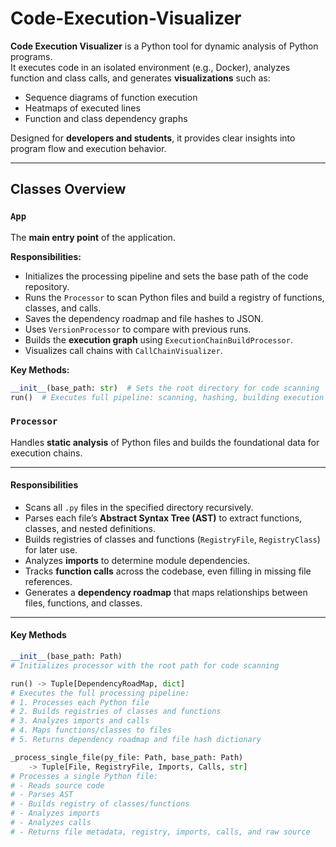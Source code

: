 # Code-Execution-Visualizer

**Code Execution Visualizer** is a Python tool for dynamic analysis of Python programs.  
It executes code in an isolated environment (e.g., Docker), analyzes function and class calls, and generates **visualizations** such as:

- Sequence diagrams of function execution  
- Heatmaps of executed lines  
- Function and class dependency graphs  

Designed for **developers and students**, it provides clear insights into program flow and execution behavior.

---

## Classes Overview

### `App`

The **main entry point** of the application.  

**Responsibilities:**

- Initializes the processing pipeline and sets the base path of the code repository.  
- Runs the `Processor` to scan Python files and build a registry of functions, classes, and calls.  
- Saves the dependency roadmap and file hashes to JSON.  
- Uses `VersionProcessor` to compare with previous runs.  
- Builds the **execution graph** using `ExecutionChainBuildProcessor`.  
- Visualizes call chains with `CallChainVisualizer`.  

**Key Methods:**

```python
__init__(base_path: str)  # Sets the root directory for code scanning
run()  # Executes full pipeline: scanning, hashing, building execution chains, visualizing graphs
```

### `Processor`

Handles **static analysis** of Python files and builds the foundational data for execution chains.

---

#### Responsibilities

- Scans all `.py` files in the specified directory recursively.  
- Parses each file’s **Abstract Syntax Tree (AST)** to extract functions, classes, and nested definitions.  
- Builds registries of classes and functions (`RegistryFile`, `RegistryClass`) for later use.  
- Analyzes **imports** to determine module dependencies.  
- Tracks **function calls** across the codebase, even filling in missing file references.  
- Generates a **dependency roadmap** that maps relationships between files, functions, and classes.  

---

#### Key Methods

```python
__init__(base_path: Path)
# Initializes processor with the root path for code scanning

run() -> Tuple[DependencyRoadMap, dict]
# Executes the full processing pipeline:
# 1. Processes each Python file
# 2. Builds registries of classes and functions
# 3. Analyzes imports and calls
# 4. Maps functions/classes to files
# 5. Returns dependency roadmap and file hash dictionary

_process_single_file(py_file: Path, base_path: Path)
    -> Tuple[File, RegistryFile, Imports, Calls, str]
# Processes a single Python file:
# - Reads source code
# - Parses AST
# - Builds registry of classes/functions
# - Analyzes imports
# - Analyzes calls
# - Returns file metadata, registry, imports, calls, and raw source
